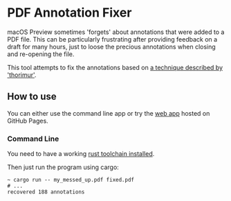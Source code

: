 # PDF Annotation Fixer

macOS Preview sometimes 'forgets' about annotations that were added to a PDF file.
This can be particularly frustrating after providing feedback on a draft for many hours, just to loose the precious annotations when closing and re-opening the file.

This tool attempts to fix the annotations based on [a technique described by 'thorimur'](https://discussions.apple.com/thread/251532057?answerId=251532057021#251532057021).


## How to use

You can either use the command line app or try the [web app](https://julihoh.github.io/pdf_annotation_fix/web-app/dist/index.html) hosted on GitHub Pages.

### Command Line

You need to have a working [rust toolchain installed](https://www.rust-lang.org/tools/install).

Then just run the program using cargo:
```shell
~ cargo run -- my_messed_up.pdf fixed.pdf
# ...
recovered 188 annotations
```
